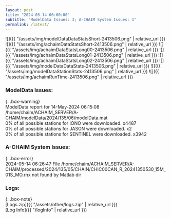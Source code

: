 ```yaml
---
layout: post
title: "2024-05-14 06:00:00"
subtitle: "ModelData Issues: 3; A-CHAIM System Issues: 1"
permalink: /latest/
---
```


![]({{ "/assets/img/modelDataDataStatsShort-2413506.png" | relative_url }})
![]({{ "/assets/img/achaimDataStatsShort-2413506.png" | relative_url }})
![]({{ "/assets/img/achaimDataStatsLong00-2413506.png" | relative_url }})
![]({{ "/assets/img/achaimDataStatsLong01-2413506.png" | relative_url }})
![]({{ "/assets/img/achaimDataStatsLong02-2413506.png" | relative_url }})
![]({{ "/assets/img/modelDataDataStats-2413506.png" | relative_url }})
![]({{ "/assets/img/modelDataStationStats-2413506.png" | relative_url }})
![]({{ "/assets/img/achaimRunTime-2413506.png" | relative_url }})


### ModelData Issues:  
  
{: .box-warning}  
 ModelData report for 14-May-2024 06:15:08   
 /home/chaim/ACHAIM_SERVER/A-CHAIM/modelData/2024/135/06/modelData.mat   
 0% of all possible stations for IONO were downloaded. x4487   
 0% of all possible stations for JASON were downloaded. x2   
 0% of all possible stations for SENTINEL were downloaded. x3942   
  
### A-CHAIM System Issues:  
  
{: .box-error}  
2024-05-14 06:26:47 File /home/chaim/ACHAIM_SERVER/A-CHAIM/processed/2024/135/05/CHAIN/CHIC00CAN_R_20241350530_15M_01S_MO.rnx not found by Matlab dir  

### Logs:  
  
{: .box-note}  
[Logs.zip]({{ "/assets/other/logs.zip" | relative_url }})  
[Log Info]({{ "/logInfo" | relative_url }})  

